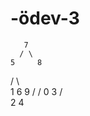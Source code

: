 # -ödev-3
       7
      / \
    5     8 
   /   \    \
  1     6    9
 /     /
0     3
     /  \
    2     4 
